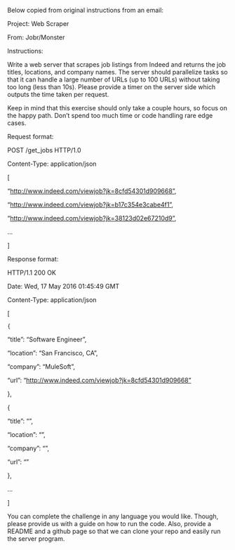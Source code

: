 Below copied from original instructions from an email:


Project: Web Scraper

From: Jobr/Monster

Instructions:

Write a web server that scrapes job listings from Indeed and returns the job titles, locations, and company names.
The server should parallelize tasks so that it can handle a large number of URLs (up to 100 URLs) without taking too
long (less than 10s).  Please provide a timer on the server side which outputs the time taken per request.

Keep in mind that this exercise should only take a couple hours, so focus on the happy path.
Don’t spend too much time or code handling rare edge cases.

Request format:

POST /get_jobs HTTP/1.0

Content-Type: application/json

[

“http://www.indeed.com/viewjob?jk=8cfd54301d909668”,

“http://www.indeed.com/viewjob?jk=b17c354e3cabe4f1”,

“http://www.indeed.com/viewjob?jk=38123d02e67210d9”,

…

]


Response format:

HTTP/1.1 200 OK

Date: Wed, 17 May 2016 01:45:49 GMT

Content-Type: application/json

[

    {

“title”: “Software Engineer”,

“location”: “San Francisco, CA”,

“company”: “MuleSoft”,

“url”: “http://www.indeed.com/viewjob?jk=8cfd54301d909668”

},

{

“title”: “<job title>”,

“location”: “<job location>”,

“company”: “<company name>”,

“url”: “<original url>”

},

…

]

You can complete the challenge in any language you would like.
Though, please provide us with a guide on how to run the code.
Also, provide a README and a github page so that we can clone your repo and easily run the server program.

